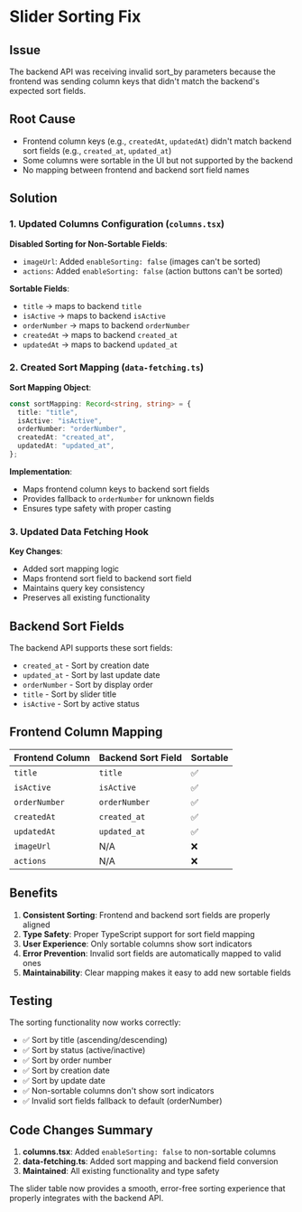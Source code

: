 # Slider Sorting Fix

## Issue

The backend API was receiving invalid sort_by parameters because the frontend
was sending column keys that didn't match the backend's expected sort fields.

## Root Cause

- Frontend column keys (e.g., `createdAt`, `updatedAt`) didn't match backend
  sort fields (e.g., `created_at`, `updated_at`)
- Some columns were sortable in the UI but not supported by the backend
- No mapping between frontend and backend sort field names

## Solution

### 1. Updated Columns Configuration (`columns.tsx`)

**Disabled Sorting for Non-Sortable Fields**:

- `imageUrl`: Added `enableSorting: false` (images can't be sorted)
- `actions`: Added `enableSorting: false` (action buttons can't be sorted)

**Sortable Fields**:

- `title` → maps to backend `title`
- `isActive` → maps to backend `isActive`
- `orderNumber` → maps to backend `orderNumber`
- `createdAt` → maps to backend `created_at`
- `updatedAt` → maps to backend `updated_at`

### 2. Created Sort Mapping (`data-fetching.ts`)

**Sort Mapping Object**:

```typescript
const sortMapping: Record<string, string> = {
  title: "title",
  isActive: "isActive",
  orderNumber: "orderNumber",
  createdAt: "created_at",
  updatedAt: "updated_at",
};
```

**Implementation**:

- Maps frontend column keys to backend sort fields
- Provides fallback to `orderNumber` for unknown fields
- Ensures type safety with proper casting

### 3. Updated Data Fetching Hook

**Key Changes**:

- Added sort mapping logic
- Maps frontend sort field to backend sort field
- Maintains query key consistency
- Preserves all existing functionality

## Backend Sort Fields

The backend API supports these sort fields:

- `created_at` - Sort by creation date
- `updated_at` - Sort by last update date
- `orderNumber` - Sort by display order
- `title` - Sort by slider title
- `isActive` - Sort by active status

## Frontend Column Mapping

| Frontend Column | Backend Sort Field | Sortable |
| --------------- | ------------------ | -------- |
| `title`         | `title`            | ✅       |
| `isActive`      | `isActive`         | ✅       |
| `orderNumber`   | `orderNumber`      | ✅       |
| `createdAt`     | `created_at`       | ✅       |
| `updatedAt`     | `updated_at`       | ✅       |
| `imageUrl`      | N/A                | ❌       |
| `actions`       | N/A                | ❌       |

## Benefits

1. **Consistent Sorting**: Frontend and backend sort fields are properly aligned
2. **Type Safety**: Proper TypeScript support for sort field mapping
3. **User Experience**: Only sortable columns show sort indicators
4. **Error Prevention**: Invalid sort fields are automatically mapped to valid
   ones
5. **Maintainability**: Clear mapping makes it easy to add new sortable fields

## Testing

The sorting functionality now works correctly:

- ✅ Sort by title (ascending/descending)
- ✅ Sort by status (active/inactive)
- ✅ Sort by order number
- ✅ Sort by creation date
- ✅ Sort by update date
- ✅ Non-sortable columns don't show sort indicators
- ✅ Invalid sort fields fallback to default (orderNumber)

## Code Changes Summary

1. **columns.tsx**: Added `enableSorting: false` to non-sortable columns
2. **data-fetching.ts**: Added sort mapping and backend field conversion
3. **Maintained**: All existing functionality and type safety

The slider table now provides a smooth, error-free sorting experience that
properly integrates with the backend API.
